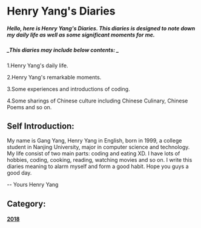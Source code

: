 # **Henry Yang's Diaries**

##### _Hello, here is Henry Yang's Diaries. This diaries is designed to note down my daily life as well as some significant moments for me._

##### _This diaries may include below contents: _

1.Henry Yang's daily life.

2.Henry Yang's remarkable moments.

3.Some experiences and introductions of coding.

4.Some sharings of Chinese culture including Chinese Culinary, Chinese Poems and so on.

## **Self Introduction:**

My name is Gang Yang, Henry Yang in English, born in 1999, a college student in Nanjing University, major in computer science and technology. My life consist of two main parts: coding and eating XD. I have lots of hobbies, coding, cooking, reading,  watching movies and so on. I write this diaries meaning to alarm myself and form a good habit. Hope you guys a good day.

-- Yours Henry Yang

## Category:

#### [2018](/chapter1.md)



